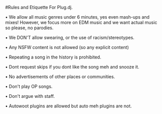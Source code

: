 #Rules and Etiquette For Plug.dj.

• We allow all music genres under 6 minutes, yes even mash-ups and mixes!  However, we focus more on EDM music and we want actual music so please, no parodies.

• We DON'T allow swearing, or the use of racism/stereotypes. 

• Any NSFW content is not allowed (so any explicit content)

• Repeating a song in the history is prohibited.

• Dont request skips if you dont like the song meh and snooze it.

• No advertisements of other places or communities.

• Don't play OP songs.

• Don't argue with staff.

• Autowoot plugins are allowed but auto meh plugins are not.

